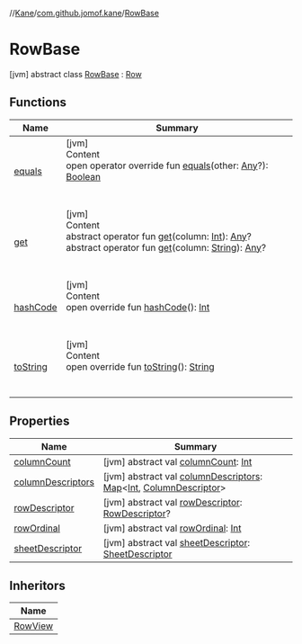 //[Kane](../../index.md)/[com.github.jomof.kane](../index.md)/[RowBase](index.md)



# RowBase  
 [jvm] abstract class [RowBase](index.md) : [Row](../../com.github.jomof.kane.api/-row/index.md)   


## Functions  
  
|  Name|  Summary| 
|---|---|
| <a name="com.github.jomof.kane/RowBase/equals/#kotlin.Any?/PointingToDeclaration/"></a>[equals](equals.md)| <a name="com.github.jomof.kane/RowBase/equals/#kotlin.Any?/PointingToDeclaration/"></a>[jvm]  <br>Content  <br>open operator override fun [equals](equals.md)(other: [Any](https://kotlinlang.org/api/latest/jvm/stdlib/kotlin/-any/index.html)?): [Boolean](https://kotlinlang.org/api/latest/jvm/stdlib/kotlin/-boolean/index.html)  <br><br><br>
| <a name="com.github.jomof.kane.api/Row/get/#kotlin.Int/PointingToDeclaration/"></a>[get](../../com.github.jomof.kane.api/-row/get.md)| <a name="com.github.jomof.kane.api/Row/get/#kotlin.Int/PointingToDeclaration/"></a>[jvm]  <br>Content  <br>abstract operator fun [get](../../com.github.jomof.kane.api/-row/get.md)(column: [Int](https://kotlinlang.org/api/latest/jvm/stdlib/kotlin/-int/index.html)): [Any](https://kotlinlang.org/api/latest/jvm/stdlib/kotlin/-any/index.html)?  <br>abstract operator fun [get](../../com.github.jomof.kane.api/-row/get.md)(column: [String](https://kotlinlang.org/api/latest/jvm/stdlib/kotlin/-string/index.html)): [Any](https://kotlinlang.org/api/latest/jvm/stdlib/kotlin/-any/index.html)?  <br><br><br>
| <a name="com.github.jomof.kane/RowBase/hashCode/#/PointingToDeclaration/"></a>[hashCode](hash-code.md)| <a name="com.github.jomof.kane/RowBase/hashCode/#/PointingToDeclaration/"></a>[jvm]  <br>Content  <br>open override fun [hashCode](hash-code.md)(): [Int](https://kotlinlang.org/api/latest/jvm/stdlib/kotlin/-int/index.html)  <br><br><br>
| <a name="com.github.jomof.kane/RowBase/toString/#/PointingToDeclaration/"></a>[toString](to-string.md)| <a name="com.github.jomof.kane/RowBase/toString/#/PointingToDeclaration/"></a>[jvm]  <br>Content  <br>open override fun [toString](to-string.md)(): [String](https://kotlinlang.org/api/latest/jvm/stdlib/kotlin/-string/index.html)  <br><br><br>


## Properties  
  
|  Name|  Summary| 
|---|---|
| <a name="com.github.jomof.kane/RowBase/columnCount/#/PointingToDeclaration/"></a>[columnCount](index.md#%5Bcom.github.jomof.kane%2FRowBase%2FcolumnCount%2F%23%2FPointingToDeclaration%2F%5D%2FProperties%2F-608357587)| <a name="com.github.jomof.kane/RowBase/columnCount/#/PointingToDeclaration/"></a> [jvm] abstract val [columnCount](index.md#%5Bcom.github.jomof.kane%2FRowBase%2FcolumnCount%2F%23%2FPointingToDeclaration%2F%5D%2FProperties%2F-608357587): [Int](https://kotlinlang.org/api/latest/jvm/stdlib/kotlin/-int/index.html)   <br>
| <a name="com.github.jomof.kane/RowBase/columnDescriptors/#/PointingToDeclaration/"></a>[columnDescriptors](index.md#%5Bcom.github.jomof.kane%2FRowBase%2FcolumnDescriptors%2F%23%2FPointingToDeclaration%2F%5D%2FProperties%2F-608357587)| <a name="com.github.jomof.kane/RowBase/columnDescriptors/#/PointingToDeclaration/"></a> [jvm] abstract val [columnDescriptors](index.md#%5Bcom.github.jomof.kane%2FRowBase%2FcolumnDescriptors%2F%23%2FPointingToDeclaration%2F%5D%2FProperties%2F-608357587): [Map](https://kotlinlang.org/api/latest/jvm/stdlib/kotlin.collections/-map/index.html)<[Int](https://kotlinlang.org/api/latest/jvm/stdlib/kotlin/-int/index.html), [ColumnDescriptor](../../com.github.jomof.kane.impl.sheet/-column-descriptor/index.md)>   <br>
| <a name="com.github.jomof.kane/RowBase/rowDescriptor/#/PointingToDeclaration/"></a>[rowDescriptor](index.md#%5Bcom.github.jomof.kane%2FRowBase%2FrowDescriptor%2F%23%2FPointingToDeclaration%2F%5D%2FProperties%2F-608357587)| <a name="com.github.jomof.kane/RowBase/rowDescriptor/#/PointingToDeclaration/"></a> [jvm] abstract val [rowDescriptor](index.md#%5Bcom.github.jomof.kane%2FRowBase%2FrowDescriptor%2F%23%2FPointingToDeclaration%2F%5D%2FProperties%2F-608357587): [RowDescriptor](../../com.github.jomof.kane.impl.sheet/-row-descriptor/index.md)?   <br>
| <a name="com.github.jomof.kane/RowBase/rowOrdinal/#/PointingToDeclaration/"></a>[rowOrdinal](index.md#%5Bcom.github.jomof.kane%2FRowBase%2FrowOrdinal%2F%23%2FPointingToDeclaration%2F%5D%2FProperties%2F-608357587)| <a name="com.github.jomof.kane/RowBase/rowOrdinal/#/PointingToDeclaration/"></a> [jvm] abstract val [rowOrdinal](index.md#%5Bcom.github.jomof.kane%2FRowBase%2FrowOrdinal%2F%23%2FPointingToDeclaration%2F%5D%2FProperties%2F-608357587): [Int](https://kotlinlang.org/api/latest/jvm/stdlib/kotlin/-int/index.html)   <br>
| <a name="com.github.jomof.kane/RowBase/sheetDescriptor/#/PointingToDeclaration/"></a>[sheetDescriptor](index.md#%5Bcom.github.jomof.kane%2FRowBase%2FsheetDescriptor%2F%23%2FPointingToDeclaration%2F%5D%2FProperties%2F-608357587)| <a name="com.github.jomof.kane/RowBase/sheetDescriptor/#/PointingToDeclaration/"></a> [jvm] abstract val [sheetDescriptor](index.md#%5Bcom.github.jomof.kane%2FRowBase%2FsheetDescriptor%2F%23%2FPointingToDeclaration%2F%5D%2FProperties%2F-608357587): [SheetDescriptor](../../com.github.jomof.kane.impl.sheet/-sheet-descriptor/index.md)   <br>


## Inheritors  
  
|  Name| 
|---|
| <a name="com.github.jomof.kane.impl.sheet/RowView///PointingToDeclaration/"></a>[RowView](../../com.github.jomof.kane.impl.sheet/-row-view/index.md)

